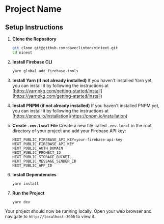 # Project Name

## Setup Instructions

1. **Clone the Repository**

    ```bash
    git clone git@github.com:daveclinton/mintext.git
    cd minext
    ```

2. **Install Firebase CLI**

    ```bash
    yarn global add firebase-tools
    ```

3. **Install Yarn (if not already installed)**
   If you haven't installed Yarn yet, you can install it by following the instructions at [https://yarnpkg.com/getting-started/install](https://yarnpkg.com/getting-started/install)

4. **Install PNPM (if not already installed)**
   If you haven't installed PNPM yet, you can install it by following the instructions at [https://pnpm.io/installation](https://pnpm.io/installation)

5. **Create `.env.local` File**
   Create a new file called `.env.local` in the root directory of your project and add your Firebase API key:

    ```
    NEXT_PUBLIC_FIREBASE_API_KEY=your-firebase-api-key
    NEXT_PUBLIC_FIREBASE_API_KEY
    NEXT_PUBLIC_AUTH_DOMAIN
    NEXT_PUBLIC_PROHECT_ID
    NEXT_PUBLIC_STORAGE_BUCKET
    NEXT_PUBLIC_MESSAGE_SENDER_ID
    NEXT_PUBLIC_APP_ID
    ```

6. **Install Dependencies**

    ```bash
    yarn install
    ```

7. **Run the Project**
    ```bash
    yarn dev
    ```

Your project should now be running locally. Open your web browser and navigate to `http://localhost:3000` to view it.
